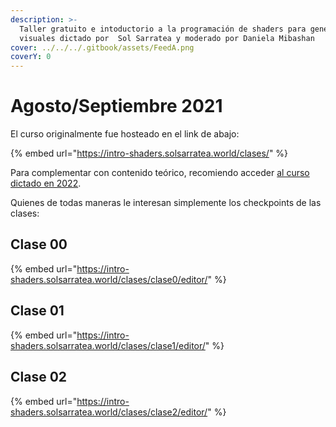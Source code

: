 ```yaml
---
description: >-
  Taller gratuito e intoductorio a la programación de shaders para generación de
  visuales dictado por  Sol Sarratea y moderado por Daniela Mibashan
cover: ../../../.gitbook/assets/FeedA.png
coverY: 0
---
```


# Agosto/Septiembre 2021

El curso originalmente fue hosteado en el link de abajo:

{% embed url="https://intro-shaders.solsarratea.world/clases/" %}

Para complementar con contenido teórico, recomiendo acceder [al curso dictado en 2022](abril-mayo-2022/).

Quienes de todas maneras le interesan simplemente los checkpoints de las clases:

## Clase 00

{% embed url="https://intro-shaders.solsarratea.world/clases/clase0/editor/" %}

## Clase 01

{% embed url="https://intro-shaders.solsarratea.world/clases/clase1/editor/" %}

## Clase 02

{% embed url="https://intro-shaders.solsarratea.world/clases/clase2/editor/" %}
